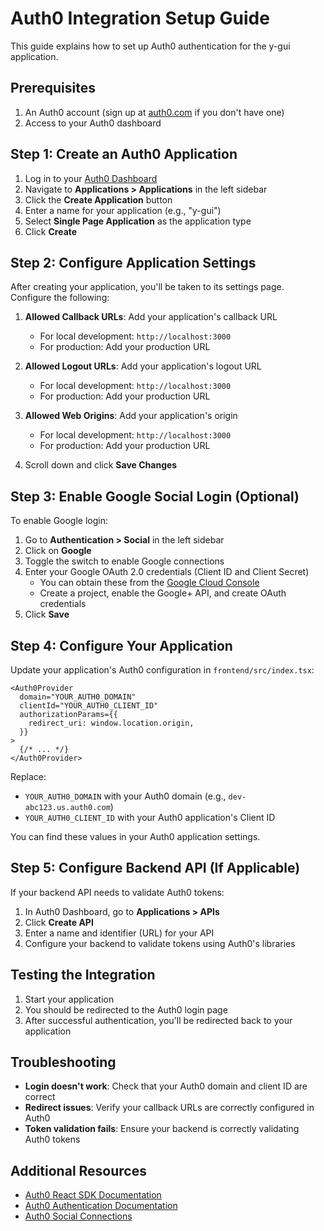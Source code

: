# Auth0 Integration Setup Guide

This guide explains how to set up Auth0 authentication for the y-gui application.

## Prerequisites

1. An Auth0 account (sign up at [auth0.com](https://auth0.com) if you don't have one)
2. Access to your Auth0 dashboard

## Step 1: Create an Auth0 Application

1. Log in to your [Auth0 Dashboard](https://manage.auth0.com/)
2. Navigate to **Applications > Applications** in the left sidebar
3. Click the **Create Application** button
4. Enter a name for your application (e.g., "y-gui")
5. Select **Single Page Application** as the application type
6. Click **Create**

## Step 2: Configure Application Settings

After creating your application, you'll be taken to its settings page. Configure the following:

1. **Allowed Callback URLs**: Add your application's callback URL
   - For local development: `http://localhost:3000`
   - For production: Add your production URL

2. **Allowed Logout URLs**: Add your application's logout URL
   - For local development: `http://localhost:3000`
   - For production: Add your production URL

3. **Allowed Web Origins**: Add your application's origin
   - For local development: `http://localhost:3000`
   - For production: Add your production URL

4. Scroll down and click **Save Changes**

## Step 3: Enable Google Social Login (Optional)

To enable Google login:

1. Go to **Authentication > Social** in the left sidebar
2. Click on **Google**
3. Toggle the switch to enable Google connections
4. Enter your Google OAuth 2.0 credentials (Client ID and Client Secret)
   - You can obtain these from the [Google Cloud Console](https://console.cloud.google.com/)
   - Create a project, enable the Google+ API, and create OAuth credentials
5. Click **Save**

## Step 4: Configure Your Application

Update your application's Auth0 configuration in `frontend/src/index.tsx`:

```tsx
<Auth0Provider
  domain="YOUR_AUTH0_DOMAIN"
  clientId="YOUR_AUTH0_CLIENT_ID"
  authorizationParams={{
    redirect_uri: window.location.origin,
  }}
>
  {/* ... */}
</Auth0Provider>
```

Replace:
- `YOUR_AUTH0_DOMAIN` with your Auth0 domain (e.g., `dev-abc123.us.auth0.com`)
- `YOUR_AUTH0_CLIENT_ID` with your Auth0 application's Client ID

You can find these values in your Auth0 application settings.

## Step 5: Configure Backend API (If Applicable)

If your backend API needs to validate Auth0 tokens:

1. In Auth0 Dashboard, go to **Applications > APIs**
2. Click **Create API**
3. Enter a name and identifier (URL) for your API
4. Configure your backend to validate tokens using Auth0's libraries

## Testing the Integration

1. Start your application
2. You should be redirected to the Auth0 login page
3. After successful authentication, you'll be redirected back to your application

## Troubleshooting

- **Login doesn't work**: Check that your Auth0 domain and client ID are correct
- **Redirect issues**: Verify your callback URLs are correctly configured in Auth0
- **Token validation fails**: Ensure your backend is correctly validating Auth0 tokens

## Additional Resources

- [Auth0 React SDK Documentation](https://auth0.com/docs/libraries/auth0-react)
- [Auth0 Authentication Documentation](https://auth0.com/docs/authenticate)
- [Auth0 Social Connections](https://auth0.com/docs/connections/social)
